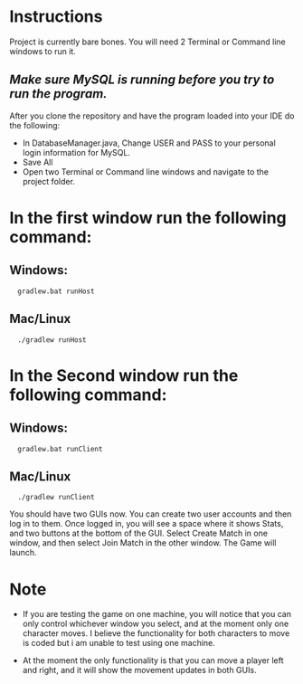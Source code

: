 # Instructions

Project is currently bare bones. You will need 2 Terminal or Command line windows to run it. 

## *Make sure MySQL is running before you try to run the program.*

After you clone the repository and have the program loaded into your IDE do the following:

- In DatabaseManager.java, Change USER and PASS to your personal login information for MySQL.
- Save All
- Open two Terminal or Command line windows and navigate to the project folder.
# In the first window run the following command:
## Windows: 
```
  gradlew.bat runHost 
```
## Mac/Linux
```
  ./gradlew runHost
```
# In the Second window run the following command:
## Windows: 
```
  gradlew.bat runClient 
```
## Mac/Linux
```
  ./gradlew runClient
```

You should have two GUIs now. You can create two user accounts and then log in to them. Once logged in, you will see a space where it shows Stats, and two buttons at the bottom
of the GUI. Select Create Match in one window, and then select Join Match in the other window. The Game will launch.

# Note

- If you are testing the game on one machine, you will notice that you can only control whichever window you select, and at the moment only one character moves. I believe the functionality
for both characters to move is coded but i am unable to test using one machine.

- At the moment the only functionality is that you can move a player left and right, and it will show the movement updates in both GUIs.

